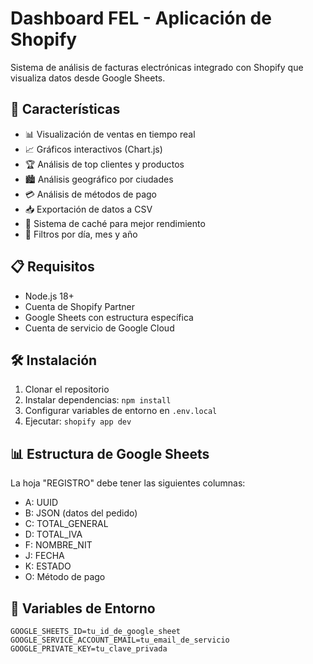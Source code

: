 # Dashboard FEL - Aplicación de Shopify

Sistema de análisis de facturas electrónicas integrado con Shopify que visualiza datos desde Google Sheets.

## 🚀 Características

- 📊 Visualización de ventas en tiempo real
- 📈 Gráficos interactivos (Chart.js)
- 🏆 Análisis de top clientes y productos
- 🏙️ Análisis geográfico por ciudades
- 💳 Análisis de métodos de pago
- 📥 Exportación de datos a CSV
- 🔄 Sistema de caché para mejor rendimiento
- 📅 Filtros por día, mes y año

## 📋 Requisitos

- Node.js 18+
- Cuenta de Shopify Partner
- Google Sheets con estructura específica
- Cuenta de servicio de Google Cloud

## 🛠️ Instalación

1. Clonar el repositorio
2. Instalar dependencias: `npm install`
3. Configurar variables de entorno en `.env.local`
4. Ejecutar: `shopify app dev`

## 📊 Estructura de Google Sheets

La hoja "REGISTRO" debe tener las siguientes columnas:
- A: UUID
- B: JSON (datos del pedido)
- C: TOTAL_GENERAL
- D: TOTAL_IVA
- F: NOMBRE_NIT
- J: FECHA
- K: ESTADO
- O: Método de pago

## 🔐 Variables de Entorno

```env
GOOGLE_SHEETS_ID=tu_id_de_google_sheet
GOOGLE_SERVICE_ACCOUNT_EMAIL=tu_email_de_servicio
GOOGLE_PRIVATE_KEY=tu_clave_privada